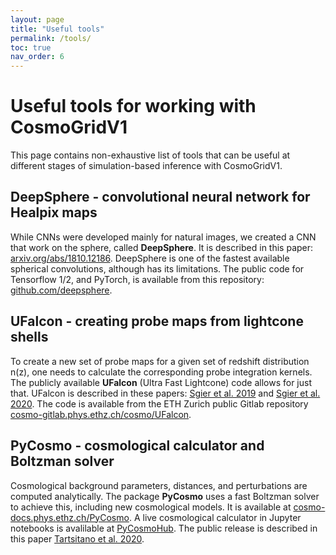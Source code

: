 ```yaml
---
layout: page
title: "Useful tools"
permalink: /tools/
toc: true
nav_order: 6
---
```


# Useful tools for working with CosmoGridV1

This page contains non-exhaustive list of tools that can be useful at different stages of simulation-based inference with CosmoGridV1.

## DeepSphere - convolutional neural network for Healpix maps

While CNNs were developed mainly for natural images, we created a CNN that work on the sphere, called **DeepSphere**. It is described in this paper: [arxiv.org/abs/1810.12186](https://arxiv.org/abs/1810.12186). DeepSphere is one of the fastest available spherical convolutions, although has its limitations. The public code for Tensorflow 1/2, and PyTorch, is available from this repository: 
[github.com/deepsphere](https://github.com/deepsphere).

## UFalcon - creating probe maps from lightcone shells

To create a new set of probe maps for a given set of redshift distribution n(z), one needs to calculate the corresponding probe integration kernels. The publicly available **UFalcon** (Ultra Fast Lightcone) code allows for just that. UFalcon is described in these papers: [Sgier et al. 2019](https://iopscience.iop.org/article/10.1088/1475-7516/2019/01/044) and [Sgier et al. 2020](https://arxiv.org/abs/2007.05735). The code is available from the ETH Zurich public Gitlab repository [cosmo-gitlab.phys.ethz.ch/cosmo/UFalcon](https://cosmo-gitlab.phys.ethz.ch/cosmo/UFalcon).

## PyCosmo - cosmological calculator and Boltzman solver

Cosmological background parameters, distances, and perturbations are computed analytically. The package **PyCosmo** uses a fast Boltzman solver to achieve this, including new cosmological models. It is available at [cosmo-docs.phys.ethz.ch/PyCosmo](https://cosmo-docs.phys.ethz.ch/PyCosmo). A live cosmological calculator in Jupyter notebooks is avalilable at [PyCosmoHub](https://pycosmohub.com).
The public release is described in this paper [Tartsitano et al. 2020](https://arxiv.org/abs/2005.00543).
